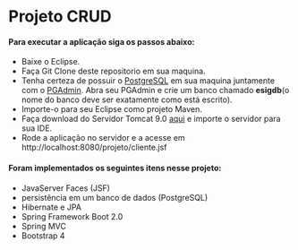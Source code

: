 # Projeto CRUD
<h4>Para executar a aplicação siga os passos abaixo:</h4>

<ul>
  <li>Baixe o Eclipse.</a></li>
  <li>Faça Git Clone deste repositorio em sua maquina.</li>
  <li>Tenha certeza de possuir o <a href="https://www.postgresql.org/">PostgreSQL</a> em sua maquina juntamente com o <a href="https://www.pgadmin.org/">PGAdmin</a>. Abra seu PGAdmin e crie um banco chamado <b>esigdb</b>(o nome do banco deve ser exatamente como está escrito).</li> 
  <li>Importe-o para seu Eclipse como projeto Maven.</li>
  <li>Faça download do Servidor Tomcat 9.0 <a href="https://tomcat.apache.org/download-90.cgi">aqui</a> e importe o servidor para sua IDE.</li>
  <li>Rode a aplicação no servidor e a acesse em http://localhost:8080/projeto/cliente.jsf</li>
</ul>

<h4>Foram implementados os seguintes itens nesse projeto:</h4>
<ul>
  <li>JavaServer Faces (JSF)</li>
  <li>persistência em um banco de dados (PostgreSQL)</li>
  <li>Hibernate e JPA</li>
  <li>Spring Framework Boot 2.0</li>
  <li>Spring MVC</li>
  <li>Bootstrap 4</li>
</ul>
